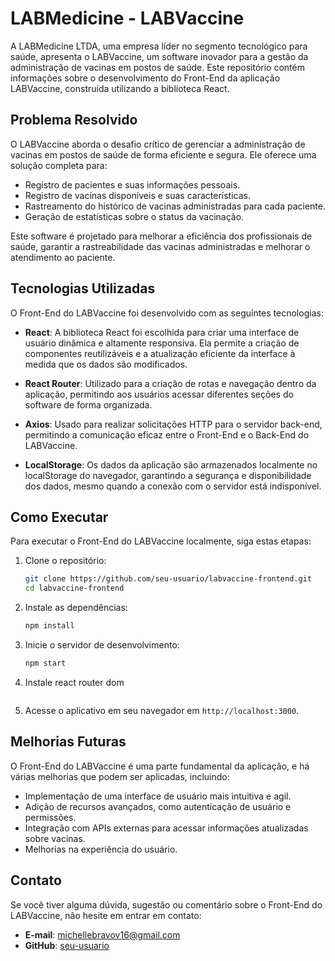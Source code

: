 # LABMedicine - LABVaccine

A LABMedicine LTDA, uma empresa líder no segmento tecnológico para saúde, apresenta o LABVaccine, um software inovador para a gestão da administração de vacinas em postos de saúde. Este repositório contém informações sobre o desenvolvimento do Front-End da aplicação LABVaccine, construída utilizando a biblioteca React.


## Problema Resolvido

O LABVaccine aborda o desafio crítico de gerenciar a administração de vacinas em postos de saúde de forma eficiente e segura. Ele oferece uma solução completa para:

- Registro de pacientes e suas informações pessoais.
- Registro de vacinas disponíveis e suas características.
- Rastreamento do histórico de vacinas administradas para cada paciente.
- Geração  de estatísticas sobre o status da vacinação.

Este software é projetado para melhorar a eficiência dos profissionais de saúde, garantir a rastreabilidade das vacinas administradas e melhorar o atendimento ao paciente.

## Tecnologias Utilizadas

O Front-End do LABVaccine foi desenvolvido com as seguintes tecnologias:

- **React**: A biblioteca React foi escolhida para criar uma interface de usuário dinâmica e altamente responsiva. Ela permite a criação de componentes reutilizáveis e a atualização eficiente da interface à medida que os dados são modificados.

- **React Router**: Utilizado para a criação de rotas e navegação dentro da aplicação, permitindo aos usuários acessar diferentes seções do software de forma organizada.

- **Axios**: Usado para realizar solicitações HTTP para o servidor back-end, permitindo a comunicação eficaz entre o Front-End e o Back-End do LABVaccine.
- **LocalStorage**: Os dados da aplicação são armazenados localmente no localStorage do navegador, garantindo a segurança e disponibilidade dos dados, mesmo quando a conexão com o servidor está indisponível.
## Como Executar

Para executar o Front-End do LABVaccine localmente, siga estas etapas:

1. Clone o repositório:

   ```bash
   git clone https://github.com/seu-usuario/labvaccine-frontend.git
   cd labvaccine-frontend
   ```

2. Instale as dependências:

   ```bash
   npm install
   ```

3. Inicie o servidor de desenvolvimento:

   ```bash
   npm start
   ```
4. Instale react router dom

```npm install react-router-dom
```

5. Acesse o aplicativo em seu navegador em `http://localhost:3000`.

 
## Melhorias Futuras

O Front-End do LABVaccine é uma parte fundamental da aplicação, e há várias melhorias que podem ser aplicadas, incluindo:

- Implementação de uma interface de usuário mais intuitiva e agil.
- Adição de recursos avançados, como autenticação de usuário e permissões.
- Integração com APIs externas para acessar informações atualizadas sobre vacinas.
- Melhorias na experiência do usuário.

## Contato

Se você tiver alguma dúvida, sugestão ou comentário sobre o Front-End do LABVaccine, não hesite em entrar em contato:

- **E-mail**: michellebravov16@gmail.com
- **GitHub**: [seu-usuario](https://github.com/miche0077)

